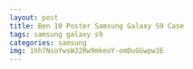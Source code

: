 ```yaml
---
layout: post
title: Ben 10 Poster Samsung Galaxy S9 Case
tags: samsung galaxy s9
categories: samsung
img: 1hh7NsoYwsWJ2Rw9mkeoY-omDuGGwpw3E
---
```

